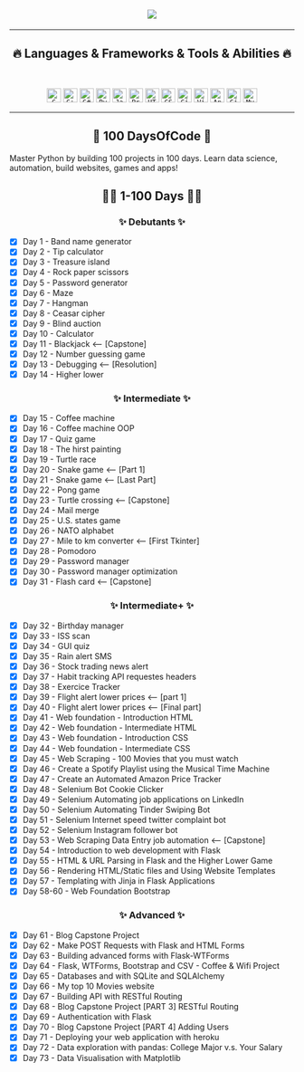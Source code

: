 <h1 align="center">
  <a href="https://git.io/typing-svg">
    <img src="https://readme-typing-svg.herokuapp.com/?lines=Hello,+There!+👋;This+is+Vieuxnorris....;Nice+to+meet+you!&center=true&size=30">
  </a>
</h1>

<hr>
<h2 align="center">🔥 Languages & Frameworks & Tools & Abilities 🔥</h2>
<br>
<p align="center">
  <code><img title="C" height="25" src="https://user-images.githubusercontent.com/26462639/200927520-387c7a12-39b1-4a98-b7ab-ad715c0f22f4.png"></code>
  <code><img title="C++" height="25" src="https://user-images.githubusercontent.com/26462639/200927221-0b418c66-7b5f-446f-add6-7951c86b9f3d.png"></code>
  <code><img title="C#" height="25" src="https://user-images.githubusercontent.com/26462639/200927585-9a825d69-afb4-4b02-b915-a5752ef026b9.png"></code>
  <code><img title="Python" height="25" src="https://user-images.githubusercontent.com/26462639/200927686-f4a77dad-d185-4cd8-8b67-6f30e5b94160.png"></code>
  <code><img title="Javascript" height="25" src="https://user-images.githubusercontent.com/26462639/200927750-c6519d36-8966-4d12-8bf5-467aed106f06.png"></code>
  <code><img title="Problem Solving" height="25" src="https://user-images.githubusercontent.com/26462639/200927922-05ab6d76-a138-4dd9-bf93-56cecee38065.png"></code>
  <code><img title="HTML5" height="25" src="https://user-images.githubusercontent.com/26462639/200927986-4827f8de-cc30-4341-8e28-33eb08c0bcf2.png"></code>
  <code><img title="CSS" height="25" src="https://user-images.githubusercontent.com/26462639/200928083-45803707-ef12-4619-acbd-56bf6df5fadb.png"></code>
  <code><img title="Git" height="25" src="https://user-images.githubusercontent.com/26462639/200928228-5d2cd6e3-0ed4-49d5-9b34-7e837449e14f.png"></code>
  <code><img title="Visual Studio Code" height="25" src="https://user-images.githubusercontent.com/26462639/200928281-73a8d46d-eb5f-4643-afab-ee45f5b7485b.png"></code>
  <code><img title="Android" height="25" src="https://user-images.githubusercontent.com/26462639/200928390-6c562f9a-db22-4214-b38c-65dfa9003953.png"></code>
  <code><img title="GitHub" height="25" src="https://user-images.githubusercontent.com/26462639/200928532-0747ab28-efd9-40f0-85ca-d68c9c1e73ff.png"></code>
  <code><img title="MySQL" height="25" src="https://user-images.githubusercontent.com/26462639/200928601-76a7e37f-1225-47f9-8a8f-c7c7d946481f.png"></code>
</p>
<hr>
<h2 align="center">📙 100 DaysOfCode 📙</h2>

Master Python by building 100 projects in 100 days. Learn data science, automation, build websites, games and apps!

<h2 align="center">👨‍💻 1-100 Days 👨‍💻</h2>

<h3 align="center">✨ Debutants ✨</h3>

- [x] Day 1 - Band name generator
- [x] Day 2 - Tip calculator
- [x] Day 3 - Treasure island
- [x] Day 4 - Rock paper scissors
- [x] Day 5 - Password generator
- [x] Day 6 - Maze
- [x] Day 7 - Hangman
- [x] Day 8 - Ceasar cipher
- [x] Day 9 - Blind auction
- [x] Day 10 - Calculator
- [x] Day 11 - Blackjack <-- [Capstone]
- [x] Day 12 - Number guessing game
- [x] Day 13 - Debugging <-- [Resolution]
- [x] Day 14 - Higher lower

<h3 align="center">✨ Intermediate ✨</h3>

- [x] Day 15 - Coffee machine
- [x] Day 16 - Coffee machine OOP
- [x] Day 17 - Quiz game
- [x] Day 18 - The hirst painting
- [x] Day 19 - Turtle race
- [x] Day 20 - Snake game <-- [Part 1]
- [x] Day 21 - Snake game <-- [Last Part]
- [x] Day 22 - Pong game
- [x] Day 23 - Turtle crossing <-- [Capstone]
- [x] Day 24 - Mail merge
- [x] Day 25 - U.S. states game
- [x] Day 26 - NATO alphabet
- [x] Day 27 - Mile to km converter <-- [First Tkinter]
- [x] Day 28 - Pomodoro
- [x] Day 29 - Password manager
- [x] Day 30 - Password manager optimization
- [x] Day 31 - Flash card <-- [Capstone]

<h3 align="center">✨ Intermediate+ ✨</h3>

- [x] Day 32 - Birthday manager
- [x] Day 33 - ISS scan
- [x] Day 34 - GUI quiz
- [x] Day 35 - Rain alert SMS
- [x] Day 36 - Stock trading news alert
- [x] Day 37 - Habit tracking API requestes headers
- [x] Day 38 - Exercice Tracker
- [x] Day 39 - Flight alert lower prices <-- [part 1]
- [x] Day 40 - Flight alert lower prices <-- [Final part]
- [x] Day 41 - Web foundation - Introduction HTML
- [x] Day 42 - Web foundation - Intermediate HTML
- [x] Day 43 - Web foundation - Introduction CSS
- [x] Day 44 - Web foundation - Intermediate CSS
- [x] Day 45 - Web Scraping - 100 Movies that you must watch
- [x] Day 46 - Create a Spotify Playlist using the Musical Time Machine
- [x] Day 47 - Create an Automated Amazon Price Tracker
- [x] Day 48 - Selenium Bot Cookie Clicker
- [x] Day 49 - Selenium Automating job applications on LinkedIn
- [x] Day 50 - Selenium Automating Tinder Swiping Bot
- [x] Day 51 - Selenium Internet speed twitter complaint bot
- [x] Day 52 - Selenium Instagram follower bot
- [x] Day 53 - Web Scraping Data Entry job automation <-- [Capstone]
- [x] Day 54 - Introduction to web development with Flask
- [x] Day 55 - HTML & URL Parsing in Flask and the Higher Lower Game
- [x] Day 56 - Rendering HTML/Static files and Using Website Templates
- [x] Day 57 - Templating with Jinja in Flask Applications
- [x] Day 58-60 - Web Foundation Bootstrap

<h3 align="center">✨ Advanced ✨</h3>

- [x] Day 61 - Blog Capstone Project
- [x] Day 62 - Make POST Requests with Flask and HTML Forms
- [x] Day 63 - Building advanced forms with Flask-WTForms
- [x] Day 64 - Flask, WTForms, Bootstrap and CSV - Coffee & Wifi Project
- [x] Day 65 - Databases and with SQLite and SQLAlchemy
- [x] Day 66 - My top 10 Movies website
- [x] Day 67 - Building API with RESTful Routing
- [x] Day 68 - Blog Capstone Project [PART 3] RESTful Routing
- [x] Day 69 - Authentication with Flask
- [x] Day 70 - Blog Capstone Project [PART 4] Adding Users
- [x] Day 71 - Deploying your web application with heroku
- [x] Day 72 - Data exploration with pandas: College Major v.s. Your Salary
- [x] Day 73 - Data Visualisation with Matplotlib
